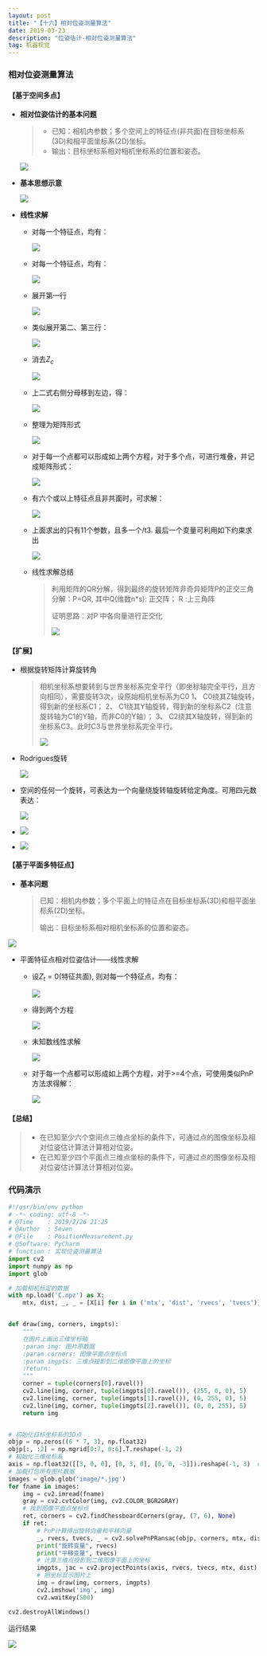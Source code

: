 ```yaml
---
layout: post
title: "【十六】相对位姿测量算法"
date: 2019-03-23
description: "位姿估计-相对位姿测量算法"
tag: 机器视觉
---
```

### 相对位姿测量算法

#### 【基于空间多点】

- **相对位姿估计的基本问题**

  > - 已知：相机内参数；多个空间上的特征点(非共面)在目标坐标系(3D)和相平面坐标系(2D)坐标。
  > - 输出：目标坐标系相对相机坐标系的位置和姿态。

  ![](https://eveseven.oss-cn-shanghai.aliyuncs.com/20190226190648.png)

- **基本思想示意**

  ![](https://eveseven.oss-cn-shanghai.aliyuncs.com/20190226190725.png)

- **线性求解**

  - 对每一个特征点，均有：

    ![](https://eveseven.oss-cn-shanghai.aliyuncs.com/20190226191229.png)

  - 对每一个特征点，均有：

    ![](https://eveseven.oss-cn-shanghai.aliyuncs.com/20190226194028.png)

  - 展开第一行

    ![](https://eveseven.oss-cn-shanghai.aliyuncs.com/20190226194052.png)

  - 类似展开第二、第三行：

    ![](https://eveseven.oss-cn-shanghai.aliyuncs.com/20190226194126.png)

  - 消去$Z_c$

    ![](https://eveseven.oss-cn-shanghai.aliyuncs.com/20190226194214.png)

  - 上二式右侧分母移到左边，得：

    ![](https://eveseven.oss-cn-shanghai.aliyuncs.com/20190226194247.png)

  - 整理为矩阵形式

    ![](https://eveseven.oss-cn-shanghai.aliyuncs.com/20190226194444.png)

  - 对于每一个点都可以形成如上两个方程，对于多个点，可进行堆叠，并记成矩阵形式：

    ![](https://eveseven.oss-cn-shanghai.aliyuncs.com/20190226194513.png)

  - 有六个或以上特征点且非共面时，可求解：

    ![](https://eveseven.oss-cn-shanghai.aliyuncs.com/20190226194611.png)

  - 上面求出的只有11个参数，且多一个/t3. 最后一个变量可利用如下约束求出

    ![](https://eveseven.oss-cn-shanghai.aliyuncs.com/20190226194640.png)

  - 线性求解总结

    > 利用矩阵的QR分解，得到最终的旋转矩阵非奇异矩阵P的正交三角分解：P=QR,  其中Q(维数n*s): 正交阵； R :上三角阵
    >
    > 证明思路：对P 中各向量进行正交化
    >
    > ![](https://eveseven.oss-cn-shanghai.aliyuncs.com/20190226194856.png)

#### 【扩展】

- 根据旋转矩阵计算旋转角

  > 相机坐标系想要转到与世界坐标系完全平行（即坐标轴完全平行，且方向相同），需要旋转3次，设原始相机坐标系为C0
  > 1、 C0绕其Z轴旋转，得到新的坐标系C1；
  > 2、 C1绕其Y轴旋转，得到新的坐标系C2（注意旋转轴为C1的Y轴，而非C0的Y轴）；
  > 3、 C2绕其X轴旋转，得到新的坐标系C3。此时C3与世界坐标系完全平行。
  >
  > ![](https://eveseven.oss-cn-shanghai.aliyuncs.com/20190226220707.png)

- Rodrigues旋转

  ![](https://eveseven.oss-cn-shanghai.aliyuncs.com/20190226220856.png)

- 空间的任何一个旋转，可表达为一个向量绕旋转轴旋转给定角度。可用四元数表达：

  ![](https://eveseven.oss-cn-shanghai.aliyuncs.com/20190226221704.png)

- ![](https://eveseven.oss-cn-shanghai.aliyuncs.com/20190226221722.png)

- ![](https://eveseven.oss-cn-shanghai.aliyuncs.com/20190226221732.png)

#### 【基于平面多特征点】

- **基本问题**

  > 已知：相机内参数；多个平面上的特征点在目标坐标系(3D)和相平面坐标系(2D)坐标。
  >
  > 输出：目标坐标系相对相机坐标系的位置和姿态。

![](https://eveseven.oss-cn-shanghai.aliyuncs.com/20190227151524.png)

- 平面特征点相对位姿估计——线性求解

  - 设$Z_t=0$(特征共面), 则对每一个特征点，均有：

    ![](https://eveseven.oss-cn-shanghai.aliyuncs.com/20190227151704.png)

  - 得到两个方程

    ![](https://eveseven.oss-cn-shanghai.aliyuncs.com/20190227151740.png)

  - 未知数线性求解

    ![](https://eveseven.oss-cn-shanghai.aliyuncs.com/20190227151810.png)

  - 对于每一个点都可以形成如上两个方程，对于>=4个点，可使用类似PnP方法求得解：

    ![](https://eveseven.oss-cn-shanghai.aliyuncs.com/20190227151918.png)

#### 【总结】

> - 在已知至少六个空间点三维点坐标的条件下，可通过点的图像坐标及相对位姿估计算法计算相对位姿。
> - 在已知至少四个平面点三维点坐标的条件下，可通过点的图像坐标及相对位姿估计算法计算相对位姿。

### 代码演示

```python
#!/usr/bin/env python
# -*- coding: utf-8 -*-
# @Time    : 2019/2/26 21:25
# @Author  : Seven
# @File    : PositionMeasurement.py
# @Software: PyCharm
# function : 实现位姿测量算法
import cv2
import numpy as np
import glob

# 加载相机标定的数据
with np.load('C.npz') as X:
    mtx, dist, _, _ = [X[i] for i in ('mtx', 'dist', 'rvecs', 'tvecs')]


def draw(img, corners, imgpts):
    """
    在图片上画出三维坐标轴
    :param img: 图片原数据
    :param corners: 图像平面点坐标点
    :param imgpts: 三维点投影到二维图像平面上的坐标
    :return:
    """
    corner = tuple(corners[0].ravel())
    cv2.line(img, corner, tuple(imgpts[0].ravel()), (255, 0, 0), 5)
    cv2.line(img, corner, tuple(imgpts[1].ravel()), (0, 255, 0), 5)
    cv2.line(img, corner, tuple(imgpts[2].ravel()), (0, 0, 255), 5)
    return img


# 初始化目标坐标系的3D点
objp = np.zeros((6 * 7, 3), np.float32)
objp[:, :2] = np.mgrid[0:7, 0:6].T.reshape(-1, 2)
# 初始化三维坐标系
axis = np.float32([[3, 0, 0], [0, 3, 0], [0, 0, -3]]).reshape(-1, 3)  # 坐标轴
# 加载打包所有图片数据
images = glob.glob('image/*.jpg')
for fname in images:
    img = cv2.imread(fname)
    gray = cv2.cvtColor(img, cv2.COLOR_BGR2GRAY)
    # 找到图像平面点坐标点
    ret, corners = cv2.findChessboardCorners(gray, (7, 6), None)
    if ret:
        # PnP计算得出旋转向量和平移向量
        _, rvecs, tvecs, _ = cv2.solvePnPRansac(objp, corners, mtx, dist)
        print("旋转变量", rvecs)
        print("平移变量", tvecs)
        # 计算三维点投影到二维图像平面上的坐标
        imgpts, jac = cv2.projectPoints(axis, rvecs, tvecs, mtx, dist)
        # 把坐标显示图片上
        img = draw(img, corners, imgpts)
        cv2.imshow('img', img)
        cv2.waitKey(500)

cv2.destroyAllWindows()
```

运行结果

![](https://eveseven.oss-cn-shanghai.aliyuncs.com/20190228221322.png)

